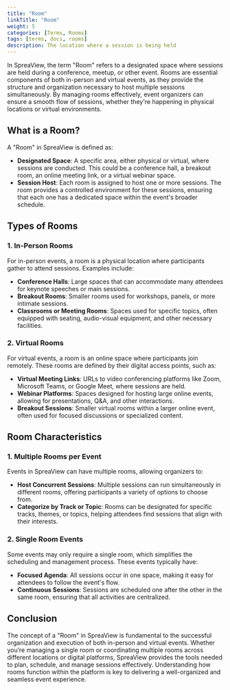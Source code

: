 ```yaml
---
title: "Room"
linkTitle: "Room"
weight: 5
categories: [Terms, Rooms]
tags: [terms, docs, rooms]
description: The location where a session is being held
---
```


In SpreaView, the term "Room" refers to a designated space where sessions are held during a conference, meetup, or other event. Rooms are essential components of both in-person and virtual events, as they provide the structure and organization necessary to host multiple sessions simultaneously. By managing rooms effectively, event organizers can ensure a smooth flow of sessions, whether they're happening in physical locations or virtual environments.

## What is a Room?

A "Room" in SpreaView is defined as:

- **Designated Space**: A specific area, either physical or virtual, where sessions are conducted. This could be a conference hall, a breakout room, an online meeting link, or a virtual webinar space.
- **Session Host**: Each room is assigned to host one or more sessions. The room provides a controlled environment for these sessions, ensuring that each one has a dedicated space within the event's broader schedule.

## Types of Rooms

### 1. **In-Person Rooms**

For in-person events, a room is a physical location where participants gather to attend sessions. Examples include:

- **Conference Halls**: Large spaces that can accommodate many attendees for keynote speeches or main sessions.
- **Breakout Rooms**: Smaller rooms used for workshops, panels, or more intimate sessions.
- **Classrooms or Meeting Rooms**: Spaces used for specific topics, often equipped with seating, audio-visual equipment, and other necessary facilities.

### 2. **Virtual Rooms**

For virtual events, a room is an online space where participants join remotely. These rooms are defined by their digital access points, such as:

- **Virtual Meeting Links**: URLs to video conferencing platforms like Zoom, Microsoft Teams, or Google Meet, where sessions are held.
- **Webinar Platforms**: Spaces designed for hosting large online events, allowing for presentations, Q&A, and other interactions.
- **Breakout Sessions**: Smaller virtual rooms within a larger online event, often used for focused discussions or specialized content.

## Room Characteristics

### 1. **Multiple Rooms per Event**

Events in SpreaView can have multiple rooms, allowing organizers to:

- **Host Concurrent Sessions**: Multiple sessions can run simultaneously in different rooms, offering participants a variety of options to choose from.
- **Categorize by Track or Topic**: Rooms can be designated for specific tracks, themes, or topics, helping attendees find sessions that align with their interests.

### 2. **Single Room Events**

Some events may only require a single room, which simplifies the scheduling and management process. These events typically have:

- **Focused Agenda**: All sessions occur in one space, making it easy for attendees to follow the event's flow.
- **Continuous Sessions**: Sessions are scheduled one after the other in the same room, ensuring that all activities are centralized.

## Conclusion

The concept of a "Room" in SpreaView is fundamental to the successful organization and execution of both in-person and virtual events. Whether you’re managing a single room or coordinating multiple rooms across different locations or digital platforms, SpreaView provides the tools needed to plan, schedule, and manage sessions effectively. Understanding how rooms function within the platform is key to delivering a well-organized and seamless event experience.
